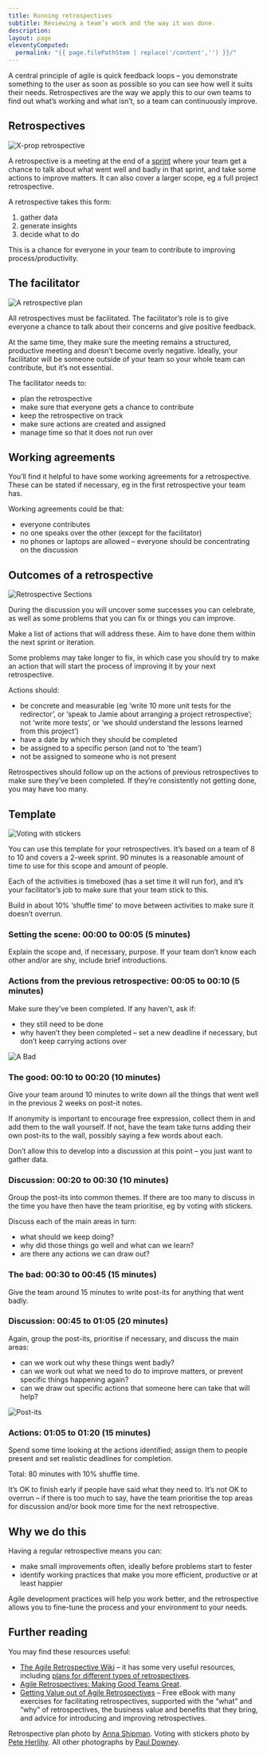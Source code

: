 ```yaml
---
title: Running retrospectives
subtitle: Reviewing a team’s work and the way it was done.
description:
layout: page
eleventyComputed:
  permalink: "{{ page.filePathStem | replace('/content','') }}/"
---
```


A central principle of agile is quick feedback loops – you demonstrate something to the user as soon as possible so you can see how well it suits their needs. Retrospectives are the way we apply this to our own teams to find out what’s working and what isn’t, so a team can continuously improve.

## Retrospectives

![X-prop retrospective](/assets/content/version-1/guides/retrospectives.jpg)

A retrospective is a meeting at the end of a [sprint](/web/20150928005414/https://www.gov.uk/service-manual/agile/features-of-agile.html) where your team get a chance to talk about what went well and badly in that sprint, and take some actions to improve matters. It can also cover a larger scope, eg a full project retrospective.

A retrospective takes this form:

1. gather data
2. generate insights
3. decide what to do

This is a chance for everyone in your team to contribute to improving process/productivity.

## The facilitator

![A retrospective plan](/assets/content/version-1/guides/planning-retro.jpg)

All retrospectives must be facilitated. The facilitator’s role is to give everyone a chance to talk about their concerns and give positive feedback.

At the same time, they make sure the meeting remains a structured, productive meeting and doesn’t become overly negative. Ideally, your facilitator will be someone outside of your team so your whole team can contribute, but it’s not essential.

The facilitator needs to:

- plan the retrospective
- make sure that everyone gets a chance to contribute
- keep the retrospective on track
- make sure actions are created and assigned
- manage time so that it does not run over

## Working agreements

You’ll find it helpful to have some working agreements for a retrospective. These can be stated if necessary, eg in the first retrospective your team has.

Working agreements could be that:

- everyone contributes
- no one speaks over the other (except for the facilitator)
- no phones or laptops are allowed – everyone should be concentrating on the discussion

## Outcomes of a retrospective

![Retrospective Sections](/assets/content/version-1/guides/outcomes-of-a-retrospective.jpg)

During the discussion you will uncover some successes you can celebrate, as well as some problems that you can fix or things you can improve.

Make a list of actions that will address these. Aim to have done them within the next sprint or iteration.

Some problems may take longer to fix, in which case you should try to make an action that will start the process of improving it by your next retrospective.

Actions should:

- be concrete and measurable (eg ‘write 10 more unit tests for the redirector’, or ‘speak to Jamie about arranging a project retrospective’; not ‘write more tests’, or ‘we should understand the lessons learned from this project’)
- have a date by which they should be completed
- be assigned to a specific person (and not to ‘the team’)
- not be assigned to someone who is not present

Retrospectives should follow up on the actions of previous retrospectives to make sure they’ve been completed. If they’re consistently not getting done, you may have too many.

## Template

![Voting with stickers](/assets/content/version-1/guides/redirects.jpeg)

You can use this template for your retrospectives. It’s based on a team of 8 to 10 and covers a 2-week sprint. 90 minutes is a reasonable amount of time to use for this scope and amount of people.

Each of the activities is timeboxed (has a set time it will run for), and it’s your facilitator’s job to make sure that your team stick to this.

Build in about 10% ‘shuffle time’ to move between activities to make sure it doesn’t overrun.

### Setting the scene: 00:00 to 00:05 (5 minutes)

Explain the scope and, if necessary, purpose. If your team don’t know each other and/or are shy, include brief introductions.

### Actions from the previous retrospective: 00:05 to 00:10 (5 minutes)

Make sure they’ve been completed. If any haven’t, ask if:

- they still need to be done
- why haven’t they been completed – set a new deadline if necessary, but don’t keep carrying actions over

![A Bad](/assets/content/version-1/guides/watch-the-timeline.jpg)

### The good: 00:10 to 00:20 (10 minutes)

Give your team around 10 minutes to write down all the things that went well in the previous 2 weeks on post-it notes.

If anonymity is important to encourage free expression, collect them in and add them to the wall yourself. If not, have the team take turns adding their own post-its to the wall, possibly saying a few words about each.

Don’t allow this to develop into a discussion at this point – you just want to gather data.

### Discussion: 00:20 to 00:30 (10 minutes)

Group the post-its into common themes. If there are too many to discuss in the time you have then have the team prioritise, eg by voting with stickers.

Discuss each of the main areas in turn:

- what should we keep doing?
- why did those things go well and what can we learn?
- are there any actions we can draw out?

### The bad: 00:30 to 00:45 (15 minutes)

Give the team around 15 minutes to write post-its for anything that went badly.

### Discussion: 00:45 to 01:05 (20 minutes)

Again, group the post-its, prioritise if necessary, and discuss the main areas:

- can we work out why these things went badly?
- can we work out what we need to do to improve matters, or prevent specific things happening again?
- can we draw out specific actions that someone here can take that will help?

![Post-its](/assets/content/version-1/guides/discussion.jpg)

### Actions: 01:05 to 01:20 (15 minutes)

Spend some time looking at the actions identified; assign them to people present and set realistic deadlines for completion.

Total: 80 minutes with 10% shuffle time.

It’s OK to finish early if people have said what they need to. It’s not OK to overrun – if there is too much to say, have the team prioritise the top areas for discussion and/or book more time for the next retrospective.

## Why we do this

Having a regular retrospective means you can:

- make small improvements often, ideally before problems start to fester
- identify working practices that make you more efficient, productive or at least happier

Agile development practices will help you work better, and the retrospective allows you to fine-tune the process and your environment to your needs.

## Further reading

You may find these resources useful:

- [The Agile Retrospective Wiki](https://web.archive.org/web/20150928005414/http://retrospectivewiki.org/index.php?title=Agile_Retrospective_Resource_Wiki) – it has some very useful resources, including [plans for different types of retrospectives](https://web.archive.org/web/20150928005414/http://retrospectivewiki.org/index.php?title=Retrospective_Plans).
- [Agile Retrospectives: Making Good Teams Great](https://web.archive.org/web/20150928005414/https://pragprog.com/book/dlret/agile-retrospectives).
- [Getting Value out of Agile Retrospectives](https://web.archive.org/web/20150928005414/https://leanpub.com/gettingvalueoutofagileretrospectives) – Free eBook with many exercises for facilitating retrospectives, supported with the “what” and “why” of retrospectives, the business value and benefits that they bring, and advice for introducing and improving retrospectives.

Retrospective plan photo by [Anna Shipman](https://web.archive.org/web/20150928005414/https://twitter.com/annashipman). Voting with stickers photo by [Pete Herlihy](https://web.archive.org/web/20150928005414/https://twitter.com/yahoo_pete). All other photographs by [Paul Downey](https://web.archive.org/web/20150928005414/https://twitter.com/psd).
